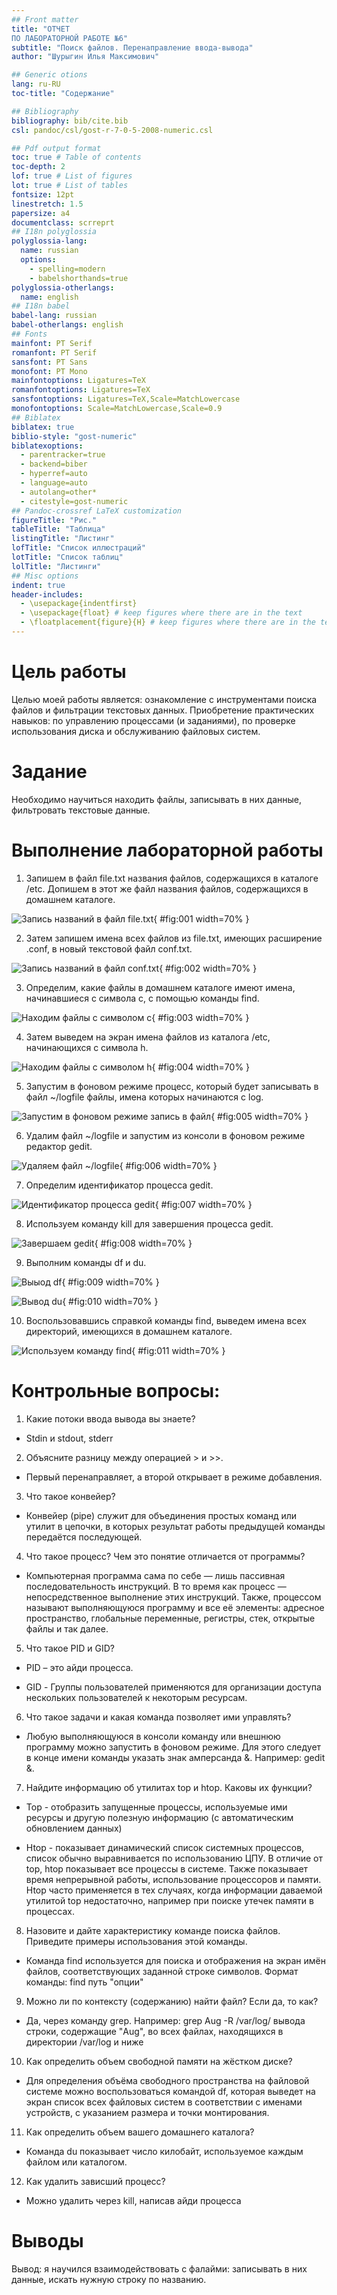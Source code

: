 ```yaml
---
## Front matter
title: "ОТЧЕТ 
ПО ЛАБОРАТОРНОЙ РАБОТЕ №6"
subtitle: "Поиск файлов. Перенаправление ввода-вывода"
author: "Шурыгин Илья Максимович"

## Generic otions
lang: ru-RU
toc-title: "Содержание"

## Bibliography
bibliography: bib/cite.bib
csl: pandoc/csl/gost-r-7-0-5-2008-numeric.csl

## Pdf output format
toc: true # Table of contents
toc-depth: 2
lof: true # List of figures
lot: true # List of tables
fontsize: 12pt
linestretch: 1.5
papersize: a4
documentclass: scrreprt
## I18n polyglossia
polyglossia-lang:
  name: russian
  options:
	- spelling=modern
	- babelshorthands=true
polyglossia-otherlangs:
  name: english
## I18n babel
babel-lang: russian
babel-otherlangs: english
## Fonts
mainfont: PT Serif
romanfont: PT Serif
sansfont: PT Sans
monofont: PT Mono
mainfontoptions: Ligatures=TeX
romanfontoptions: Ligatures=TeX
sansfontoptions: Ligatures=TeX,Scale=MatchLowercase
monofontoptions: Scale=MatchLowercase,Scale=0.9
## Biblatex
biblatex: true
biblio-style: "gost-numeric"
biblatexoptions:
  - parentracker=true
  - backend=biber
  - hyperref=auto
  - language=auto
  - autolang=other*
  - citestyle=gost-numeric
## Pandoc-crossref LaTeX customization
figureTitle: "Рис."
tableTitle: "Таблица"
listingTitle: "Листинг"
lofTitle: "Список иллюстраций"
lotTitle: "Список таблиц"
lolTitle: "Листинги"
## Misc options
indent: true
header-includes:
  - \usepackage{indentfirst}
  - \usepackage{float} # keep figures where there are in the text
  - \floatplacement{figure}{H} # keep figures where there are in the text
---
```


# Цель работы

Целью моей работы является: ознакомление с инструментами поиска файлов и фильтрации текстовых данных. Приобретение практических навыков: по управлению процессами (и заданиями), по проверке использования диска и обслуживанию файловых систем.

# Задание

Необходимо научиться находить файлы, записывать в них данные, фильтровать текстовые данные.

# Выполнение лабораторной работы

1. Запишем в файл file.txt названия файлов, содержащихся в каталоге /etc. Допишем в этот же файл названия файлов, содержащихся в домашнем каталоге.

![Запись названий в файл file.txt](image/1.jpg){ #fig:001 width=70% }

2. Затем запишем имена всех файлов из file.txt, имеющих расширение .conf, в новый текстовой файл conf.txt.

![Запись названий в файл conf.txt](image/2.jpg){ #fig:002 width=70% }

3. Определим, какие файлы в домашнем каталоге имеют имена, начинавшиеся с символа c, с помощью команды find.

![Находим файлы с символом с](image/3.jpg){ #fig:003 width=70% }

4. Затем выведем на экран имена файлов из каталога /etc, начинающихся с символа h.

![Находим файлы с символом h](image/4.jpg){ #fig:004 width=70% }

5. Запустим в фоновом режиме процесс, который будет записывать в файл ~/logfile файлы, имена которых начинаются с log.

![Запустим в фоновом режиме запись в файл](image/5.jpg){ #fig:005 width=70% }

6. Удалим файл ~/logfile и запустим из консоли в фоновом режиме редактор gedit.

![Удаляем файл ~/logfile](image/6.jpg){ #fig:006 width=70% }

7. Определим идентификатор процесса gedit.

![Идентификатор процесса gedit](image/7.jpg){ #fig:007 width=70% }

8. Используем команду kill для завершения процесса gedit.

![Завершаем gedit](image/8.jpg){ #fig:008 width=70% }

9. Выполним команды df и du.

![Выыод df](image/9.jpg){ #fig:009 width=70% }

![Вывод du](image/10.jpg){ #fig:010 width=70% }

10. Воспользовавшись справкой команды find, выведем имена всех директорий, имеющихся в домашнем каталоге.

![Используем команду find](image/11.jpg){ #fig:011 width=70% }

# Контрольные вопросы:

1. Какие потоки ввода вывода вы знаете?

- Stdin и stdout, stderr

2. Объясните разницу между операцией > и >>.

- Первый перенаправляет, а второй открывает в режиме добавления.

3. Что такое конвейер?

- Конвейер (pipe) служит для объединения простых команд или утилит в цепочки, в которых результат работы предыдущей команды передаётся последующей.

4. Что такое процесс? Чем это понятие отличается от программы?

- Компьютерная программа сама по себе — лишь пассивная последовательность инструкций. В то время как процесс — непосредственное выполнение этих инструкций. Также, процессом называют выполняющуюся программу и все её элементы: адресное пространство, глобальные переменные, регистры, стек, открытые файлы и так далее.

5. Что такое PID и GID?

- PID – это айди процесса.

- GID - Группы пользователей применяются для организации доступа нескольких пользователей к некоторым ресурсам.

6. Что такое задачи и какая команда позволяет ими управлять?

- Любую выполняющуюся в консоли команду или внешнюю программу можно запустить в фоновом режиме. Для этого следует в конце имени команды указать знак амперсанда &. Например: gedit &.

7. Найдите информацию об утилитах top и htop. Каковы их функции?

- Top - отобразить запущенные процессы, используемые ими ресурсы и другую полезную информацию (с автоматическим обновлением данных)

- Htop - показывает динамический список системных процессов, список обычно выравнивается по использованию ЦПУ. В отличие от top, htop показывает все процессы в системе. Также показывает время непрерывной работы, использование процессоров и памяти. Htop часто применяется в тех случаях, когда информации даваемой утилитой top недостаточно, например при поиске утечек памяти в процессах.

8. Назовите и дайте характеристику команде поиска файлов. Приведите примеры использования этой команды.

- Команда find используется для поиска и отображения на экран имён файлов, соответствующих заданной строке символов. Формат команды: find путь "опции"

9. Можно ли по контексту (содержанию) найти файл? Если да, то как?

- Да, через команду grep. Например: grep Aug -R /var/log/ вывода строки, содержащие "Aug", во всех файлах, находящихся в директории /var/log и ниже

10. Как определить объем свободной памяти на жёстком диске?

- Для определения объёма свободного пространства на файловой системе можно воспользоваться командой df, которая выведет на экран список всех файловых систем в соответствии с именами устройств, с указанием размера и точки монтирования.

11. Как определить объем вашего домашнего каталога?

- Команда du показывает число килобайт, используемое каждым файлом или каталогом.

12. Как удалить зависший процесс?

- Можно удалить через kill, написав айди процесса

# Выводы

Вывод: я научился взаимодействовать с фалайми: записывать в них данные, искать нужную строку по названию.
